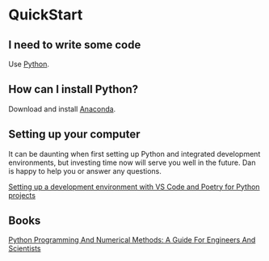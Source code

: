 # QuickStart

## I need to write some code
Use [Python](https://www.python.org).

## How can I install Python?
Download and install [Anaconda](https://www.anaconda.com/download).

## Setting up your computer
It can be daunting when first setting up Python and integrated development environments, but investing time now will serve you well in the future. Dan is happy to help you or answer any questions.

[Setting up a development environment with VS Code and Poetry for Python projects](https://gist.github.com/djbower/c66474000029730ac9f8b73b96071db3)

## Books
[Python Programming And Numerical Methods: A Guide For Engineers And Scientists](https://pythonnumericalmethods.berkeley.edu/notebooks/Index.html)
